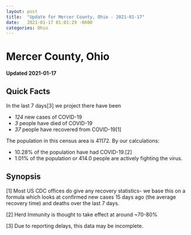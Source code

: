 ```yaml
---
layout: post
title:  "Update for Mercer County, Ohio - 2021-01-17"
date:   2021-01-17 01:01:29 -0600
categories: Ohio
---
```


# Mercer County, Ohio
#### Updated 2021-01-17

## Quick Facts

In the last 7 days[3] we project there have been
- *124* new cases of COVID-19
- *3* people have died of COVID-19
- *37* people have recovered from COVID-19[1]

The population in this census area is 41172. By our calculations:
- 10.28% of the population have had COVID-19.[2]
- 1.01% of the population or 414.0 people are actively fighting the virus.

## Synopsis




[1] Most US CDC offices do give any recovery statistics- we base this on a formula which looks at confirmed new cases
15 days ago (the average recovery time) and deaths over the last 7 days.

[2] Herd Immunity is thought to take effect at around ~70-80%

[3] Due to reporting delays, this data may be incomplete.
 
    